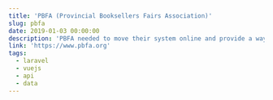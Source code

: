 ```yaml
---
title: 'PBFA (Provincial Booksellers Fairs Association)'
slug: pbfa
date: 2019-01-03 00:00:00
description: 'PBFA needed to move their system online and provide a way to manage members and fairs easier.'
link: 'https://www.pbfa.org'
tags:
  - laravel
  - vuejs
  - api
  - data
---
```

